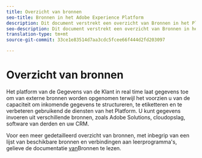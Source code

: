 ```yaml
---
title: Overzicht van bronnen
seo-title: Bronnen in het Adobe Experience Platform
description: Dit document verstrekt een overzicht van Bronnen in het Platform van de Gegevens van de Klant in real time
seo-description: Dit document verstrekt een overzicht van Bronnen in het Platform van de Gegevens van de Klant in real time
translation-type: tm+mt
source-git-commit: 33ce1e83514d7aa3cdc5fcee66f444d2fd203097

---
```



# Overzicht van bronnen

Het platform van de Gegevens van de Klant in real time laat gegevens toe om van externe bronnen worden opgenomen terwijl het voorzien u van de capaciteit om inkomende gegevens te structureren, te etiketteren en te verbeteren gebruikend de diensten van het Platform. U kunt gegevens invoeren uit verschillende bronnen, zoals Adobe Solutions, cloudopslag, software van derden en uw CRM.

Voor een meer gedetailleerd overzicht van bronnen, met inbegrip van een lijst van beschikbare bronnen en verbindingen aan leerprogramma&#39;s, gelieve de documentatie [van](../../sources/home.md)Bronnen te lezen.